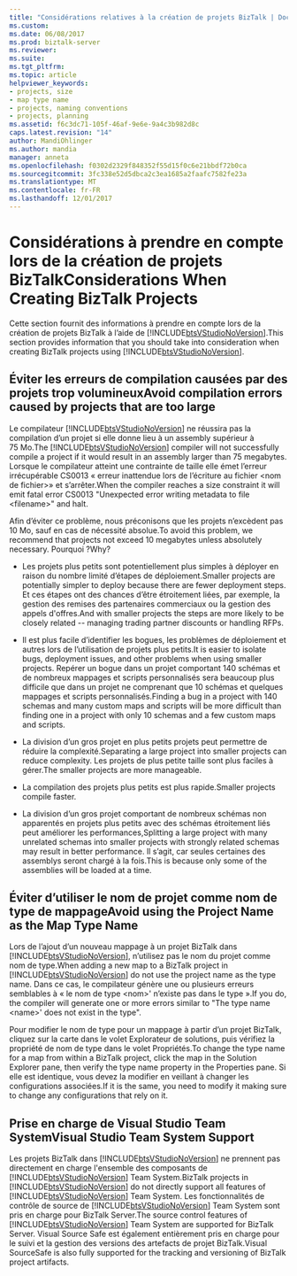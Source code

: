 ```yaml
---
title: "Considérations relatives à la création de projets BizTalk | Documents Microsoft"
ms.custom: 
ms.date: 06/08/2017
ms.prod: biztalk-server
ms.reviewer: 
ms.suite: 
ms.tgt_pltfrm: 
ms.topic: article
helpviewer_keywords:
- projects, size
- map type name
- projects, naming conventions
- projects, planning
ms.assetid: f6c3dc71-105f-46af-9e6e-9a4c3b982d8c
caps.latest.revision: "14"
author: MandiOhlinger
ms.author: mandia
manager: anneta
ms.openlocfilehash: f0302d2329f848352f55d15f0c6e21bbdf72b0ca
ms.sourcegitcommit: 3fc338e52d5dbca2c3ea1685a2faafc7582fe23a
ms.translationtype: MT
ms.contentlocale: fr-FR
ms.lasthandoff: 12/01/2017
---
```

# <a name="considerations-when-creating-biztalk-projects"></a><span data-ttu-id="fe305-102">Considérations à prendre en compte lors de la création de projets BizTalk</span><span class="sxs-lookup"><span data-stu-id="fe305-102">Considerations When Creating BizTalk Projects</span></span>
<span data-ttu-id="fe305-103">Cette section fournit des informations à prendre en compte lors de la création de projets BizTalk à l’aide de [!INCLUDE[btsVStudioNoVersion](../includes/btsvstudionoversion-md.md)].</span><span class="sxs-lookup"><span data-stu-id="fe305-103">This section provides information that you should take into consideration when creating BizTalk projects using [!INCLUDE[btsVStudioNoVersion](../includes/btsvstudionoversion-md.md)].</span></span>  
  
## <a name="avoid-compilation-errors-caused-by-projects-that-are-too-large"></a><span data-ttu-id="fe305-104">Éviter les erreurs de compilation causées par des projets trop volumineux</span><span class="sxs-lookup"><span data-stu-id="fe305-104">Avoid compilation errors caused by projects that are too large</span></span>  
 <span data-ttu-id="fe305-105">Le compilateur [!INCLUDE[btsVStudioNoVersion](../includes/btsvstudionoversion-md.md)] ne réussira pas la compilation d’un projet si elle donne lieu à un assembly supérieur à 75 Mo.</span><span class="sxs-lookup"><span data-stu-id="fe305-105">The [!INCLUDE[btsVStudioNoVersion](../includes/btsvstudionoversion-md.md)] compiler will not successfully compile a project if it would result in an assembly larger than 75 megabytes.</span></span> <span data-ttu-id="fe305-106">Lorsque le compilateur atteint une contrainte de taille elle émet l’erreur irrécupérable CS0013 « erreur inattendue lors de l’écriture au fichier \<nom de fichier\>» et s’arrêter.</span><span class="sxs-lookup"><span data-stu-id="fe305-106">When the compiler reaches a size constraint it will emit fatal error CS0013 "Unexpected error writing metadata to file \<filename\>" and halt.</span></span>  
  
 <span data-ttu-id="fe305-107">Afin d’éviter ce problème, nous préconisons que les projets n’excèdent pas 10 Mo, sauf en cas de nécessité absolue.</span><span class="sxs-lookup"><span data-stu-id="fe305-107">To avoid this problem, we recommend that projects not exceed 10 megabytes unless absolutely necessary.</span></span> <span data-ttu-id="fe305-108">Pourquoi ?</span><span class="sxs-lookup"><span data-stu-id="fe305-108">Why?</span></span>  
  
-   <span data-ttu-id="fe305-109">Les projets plus petits sont potentiellement plus simples à déployer en raison du nombre limité d’étapes de déploiement.</span><span class="sxs-lookup"><span data-stu-id="fe305-109">Smaller projects are potentially simpler to deploy because there are fewer deployment steps.</span></span> <span data-ttu-id="fe305-110">Et ces étapes ont des chances d’être étroitement liées, par exemple, la gestion des remises des partenaires commerciaux ou la gestion des appels d'offres.</span><span class="sxs-lookup"><span data-stu-id="fe305-110">And with smaller projects the steps are more likely to be closely related -- managing trading partner discounts or handling RFPs.</span></span>  
  
-   <span data-ttu-id="fe305-111">Il est plus facile d’identifier les bogues, les problèmes de déploiement et autres lors de l’utilisation de projets plus petits.</span><span class="sxs-lookup"><span data-stu-id="fe305-111">It is easier to isolate bugs, deployment issues, and other problems when using smaller projects.</span></span> <span data-ttu-id="fe305-112">Repérer un bogue dans un projet comportant 140 schémas et de nombreux mappages et scripts personnalisés sera beaucoup plus difficile que dans un projet ne comprenant que 10 schémas et quelques mappages et scripts personnalisés.</span><span class="sxs-lookup"><span data-stu-id="fe305-112">Finding a bug in a project with 140 schemas and many custom maps and scripts will be more difficult than finding one in a project with only 10 schemas and a few custom maps and scripts.</span></span>  
  
-   <span data-ttu-id="fe305-113">La division d’un gros projet en plus petits projets peut permettre de réduire la complexité.</span><span class="sxs-lookup"><span data-stu-id="fe305-113">Separating a large project into smaller projects can reduce complexity.</span></span> <span data-ttu-id="fe305-114">Les projets de plus petite taille sont plus faciles à gérer.</span><span class="sxs-lookup"><span data-stu-id="fe305-114">The smaller projects are more manageable.</span></span>  
  
-   <span data-ttu-id="fe305-115">La compilation des projets plus petits est plus rapide.</span><span class="sxs-lookup"><span data-stu-id="fe305-115">Smaller projects compile faster.</span></span>  
  
-   <span data-ttu-id="fe305-116">La division d’un gros projet comportant de nombreux schémas non apparentés en projets plus petits avec des schémas étroitement liés peut améliorer les performances,</span><span class="sxs-lookup"><span data-stu-id="fe305-116">Splitting a large project with many unrelated schemas into smaller projects with strongly related schemas may result in better performance.</span></span> <span data-ttu-id="fe305-117">Il s’agit, car seules certaines des assemblys seront chargé à la fois.</span><span class="sxs-lookup"><span data-stu-id="fe305-117">This is because only some of the assemblies will be loaded at a time.</span></span>  
  
## <a name="avoid-using-the-project-name-as-the-map-type-name"></a><span data-ttu-id="fe305-118">Éviter d’utiliser le nom de projet comme nom de type de mappage</span><span class="sxs-lookup"><span data-stu-id="fe305-118">Avoid using the Project Name as the Map Type Name</span></span>  
 <span data-ttu-id="fe305-119">Lors de l’ajout d’un nouveau mappage à un projet BizTalk dans [!INCLUDE[btsVStudioNoVersion](../includes/btsvstudionoversion-md.md)], n’utilisez pas le nom du projet comme nom de type.</span><span class="sxs-lookup"><span data-stu-id="fe305-119">When adding a new map to a BizTalk project in [!INCLUDE[btsVStudioNoVersion](../includes/btsvstudionoversion-md.md)] do not use the project name as the type name.</span></span> <span data-ttu-id="fe305-120">Dans ce cas, le compilateur génère une ou plusieurs erreurs semblables à « le nom de type \<nom\>' n’existe pas dans le type ».</span><span class="sxs-lookup"><span data-stu-id="fe305-120">If you do, the compiler will generate one or more errors similar to "The type name \<name\>' does not exist in the type".</span></span>  
  
 <span data-ttu-id="fe305-121">Pour modifier le nom de type pour un mappage à partir d’un projet BizTalk, cliquez sur la carte dans le volet Explorateur de solutions, puis vérifiez la propriété de nom de type dans le volet Propriétés.</span><span class="sxs-lookup"><span data-stu-id="fe305-121">To change the type name for a map from within a BizTalk project, click the map in the Solution Explorer pane, then verify the type name property in the Properties pane.</span></span> <span data-ttu-id="fe305-122">Si elle est identique, vous devez la modifier en veillant à changer les configurations associées.</span><span class="sxs-lookup"><span data-stu-id="fe305-122">If it is the same, you need to modify it making sure to change any configurations that rely on it.</span></span>  
  
## <a name="visual-studio-team-system-support"></a><span data-ttu-id="fe305-123">Prise en charge de Visual Studio Team System</span><span class="sxs-lookup"><span data-stu-id="fe305-123">Visual Studio Team System Support</span></span>  
 <span data-ttu-id="fe305-124">Les projets BizTalk dans [!INCLUDE[btsVStudioNoVersion](../includes/btsvstudionoversion-md.md)] ne prennent pas directement en charge l'ensemble des composants de [!INCLUDE[btsVStudioNoVersion](../includes/btsvstudionoversion-md.md)] Team System.</span><span class="sxs-lookup"><span data-stu-id="fe305-124">BizTalk projects in [!INCLUDE[btsVStudioNoVersion](../includes/btsvstudionoversion-md.md)] do not directly support all features of [!INCLUDE[btsVStudioNoVersion](../includes/btsvstudionoversion-md.md)] Team System.</span></span> <span data-ttu-id="fe305-125">Les fonctionnalités de contrôle de source de [!INCLUDE[btsVStudioNoVersion](../includes/btsvstudionoversion-md.md)] Team System sont pris en charge pour BizTalk Server.</span><span class="sxs-lookup"><span data-stu-id="fe305-125">The source control features of [!INCLUDE[btsVStudioNoVersion](../includes/btsvstudionoversion-md.md)] Team System are supported for BizTalk Server.</span></span> <span data-ttu-id="fe305-126">Visual Source Safe est également entièrement pris en charge pour le suivi et la gestion des versions des artefacts de projet BizTalk.</span><span class="sxs-lookup"><span data-stu-id="fe305-126">Visual SourceSafe is also fully supported for the tracking and versioning of BizTalk project artifacts.</span></span>